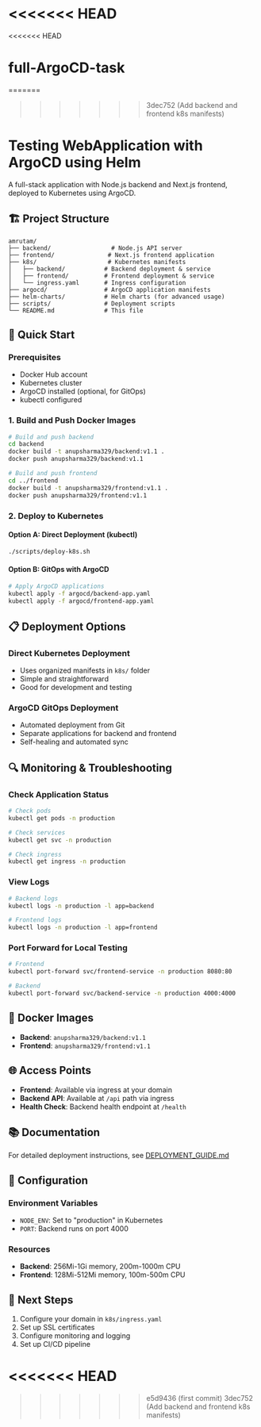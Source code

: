 <<<<<<< HEAD
=======
<<<<<<< HEAD
# full-ArgoCD-task
=======
>>>>>>> 3dec752 (Add backend and frontend k8s manifests)
# Testing WebApplication with ArgoCD using Helm 

A full-stack application with Node.js backend and Next.js frontend, deployed to Kubernetes using ArgoCD.

## 🏗️ Project Structure

```
amrutam/
├── backend/                 # Node.js API server
├── frontend/               # Next.js frontend application
├── k8s/                    # Kubernetes manifests
│   ├── backend/           # Backend deployment & service
│   ├── frontend/          # Frontend deployment & service
│   └── ingress.yaml       # Ingress configuration
├── argocd/                # ArgoCD application manifests
├── helm-charts/           # Helm charts (for advanced usage)
├── scripts/               # Deployment scripts
└── README.md              # This file
```

## 🚀 Quick Start

### Prerequisites
- Docker Hub account
- Kubernetes cluster
- ArgoCD installed (optional, for GitOps)
- kubectl configured

### 1. Build and Push Docker Images
```bash
# Build and push backend
cd backend
docker build -t anupsharma329/backend:v1.1 .
docker push anupsharma329/backend:v1.1

# Build and push frontend
cd ../frontend
docker build -t anupsharma329/frontend:v1.1 .
docker push anupsharma329/frontend:v1.1
```

### 2. Deploy to Kubernetes

#### Option A: Direct Deployment (kubectl)
```bash
./scripts/deploy-k8s.sh
```

#### Option B: GitOps with ArgoCD
```bash
# Apply ArgoCD applications
kubectl apply -f argocd/backend-app.yaml
kubectl apply -f argocd/frontend-app.yaml
```

## 📋 Deployment Options

### Direct Kubernetes Deployment
- Uses organized manifests in `k8s/` folder
- Simple and straightforward
- Good for development and testing

### ArgoCD GitOps Deployment
- Automated deployment from Git
- Separate applications for backend and frontend
- Self-healing and automated sync

## 🔍 Monitoring & Troubleshooting

### Check Application Status
```bash
# Check pods
kubectl get pods -n production

# Check services
kubectl get svc -n production

# Check ingress
kubectl get ingress -n production
```

### View Logs
```bash
# Backend logs
kubectl logs -n production -l app=backend

# Frontend logs
kubectl logs -n production -l app=frontend
```

### Port Forward for Local Testing
```bash
# Frontend
kubectl port-forward svc/frontend-service -n production 8080:80

# Backend
kubectl port-forward svc/backend-service -n production 4000:4000
```

## 🐳 Docker Images

- **Backend**: `anupsharma329/backend:v1.1`
- **Frontend**: `anupsharma329/frontend:v1.1`

## 🌐 Access Points

- **Frontend**: Available via ingress at your domain
- **Backend API**: Available at `/api` path via ingress
- **Health Check**: Backend health endpoint at `/health`

## 📚 Documentation

For detailed deployment instructions, see [DEPLOYMENT_GUIDE.md](DEPLOYMENT_GUIDE.md)

## 🔧 Configuration

### Environment Variables
- `NODE_ENV`: Set to "production" in Kubernetes
- `PORT`: Backend runs on port 4000

### Resources
- **Backend**: 256Mi-1Gi memory, 200m-1000m CPU
- **Frontend**: 128Mi-512Mi memory, 100m-500m CPU

## 🚀 Next Steps

1. Configure your domain in `k8s/ingress.yaml`
2. Set up SSL certificates
3. Configure monitoring and logging
4. Set up CI/CD pipeline





<<<<<<< HEAD
=======
>>>>>>> e5d9436 (first commit)
>>>>>>> 3dec752 (Add backend and frontend k8s manifests)
